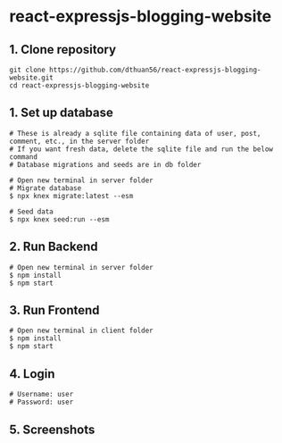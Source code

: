# react-expressjs-blogging-website

## 1. Clone repository
```
git clone https://github.com/dthuan56/react-expressjs-blogging-website.git
cd react-expressjs-blogging-website
```
## 1. Set up database
```
# These is already a sqlite file containing data of user, post, comment, etc., in the server folder
# If you want fresh data, delete the sqlite file and run the below command 
# Database migrations and seeds are in db folder

# Open new terminal in server folder
# Migrate database
$ npx knex migrate:latest --esm

# Seed data
$ npx knex seed:run --esm
```

## 2. Run Backend
```
# Open new terminal in server folder
$ npm install
$ npm start
```

## 3. Run Frontend
```
# Open new terminal in client folder
$ npm install
$ npm start
```
## 4. Login
```
# Username: user
# Password: user
```
## 5. Screenshots





